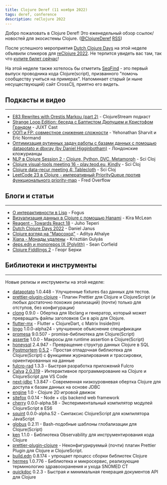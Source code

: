 ```yaml
---
title: Clojure Deref (11 ноября 2022)
tags: deref, conference
description: reClojure 2022
---
```


Добро пожаловать в Clojure Deref! Это еженедельный обзор ссылок/новостей для экосистемы Clojure. ([@ClojureDeref](https://twitter.com/ClojureDeref) [RSS](https://clojure.org/feed.xml))

После успешного мероприятия [Dutch Clojure Days](https://clojuredays.org/) на этой неделе объявили спикеров для [reClojure 2022](https://www.reclojure.org/#speakers). Не терпится увидеть вас там, так что [купите билет сейчас](https://www.meetup.com/london-clojurians/events/289598000/)!

На этой неделе также хотелось бы отметить [SeqFind](https://seqfind.com) - это первый выпуск проводника кода Clojure(script), призванного "помочь сообществу учиться на примерах". Напоминает старый (и ныне несуществующий) сайт CrossClj, приятно его видеть.

## Подкасты и видео
--------------------------------------------

* [E83 Rewrites with Orestis Markou (part 2)](https://clojure.stream/podcast) - ClojureStream подкаст
* [Strange Loop Edition: беседа с Баптистом Дюпушем и Кристофом Грандом](https://pnc.st/s/juxt-cast/fd171efe/strange-loop-edition-a-chat-with-baptiste-dupuch-and-christophe-grand) - JUXT Cast
* [ООП и FP: совместное снижение сложности](https://www.youtube.com/watch?v=p3Rb7uxtQs4) - Yehonathan Sharvit и Eric Normand
* [Оптимизация рутинных задач работы с базами данных с помощью datapotato и dbxray (by Daniel Higginbotham)](https://www.youtube.com/watch?v=ETI_knLfMtY) - Лондонские кложурианцы
* [NLP в Clojure Session 2 - Clojure, Python, DVC, Metamorph](https://www.youtube.com/watch?v=eubg-fjRh9E) - Sci Cloj
* [Clojure visual-tools meeting 16 - play.teod.eu, Kindly](https://www.youtube.com/watch?v=JSMcK5strRo) - Sci Cloj
* [Clojure data-recur meeting 4: Tablecloth](https://www.youtube.com/watch?v=kME868FvT2A) - Sci Cloj
* [LeetCode 23 в Clojure - императивный PriorityQueue против функционального priority-map](https://www.youtube.com/watch?v=HUWwBxWTnYw) - Fred Overflow

## Блоги и статьи
------------------------------------------

* [О интерактивности в Lisp](http://blog.fogus.me/2022/11/10/the-one-about-lisp-interactivity/) - Fogus
* [Визуализация данных в Clojure с помощью Hanami](https://medium.swirrl.com/visualising-data-in-clojure-with-hanami-2fe90b4280c) - Kira McLean
* [Reagent - Towards React 18](https://www.metosin.fi/blog/reagent-towards-react-18/) - Juho Teperi
* [Dutch Clojure Days 2022](https://blog.danieljanus.pl/2022/11/07/dcd-22/) - Daniel Janus
* [Clojure взгляд на "Марсоход"](https://www.evalapply.org/posts/clojure-mars-rover/index.html) - Aditya Athalye
* [Xiana - Монады удалены](https://flexiana.com/2022/11/xiana-monads-removed) - Krisztián Gulyás
* [deps.edn и monorepos IX (Polylith)](https://corfield.org/blog/2022/11/05/deps-edn-monorepo-9/) - Sean Corfield
* [Clojure Fiddlings 2](https://georg.berky.dev/blog/2022-11-09-clojure-fiddlings-2/) - Георг Берки

## Библиотеки и инструменты
--------------------------------------------

Новые релизы и инструменты на этой неделе:

* [datapotato](https://github.com/donut-party/datapotato) 1.0.448 - Улучшенные fixtures баз данных для тестов.
* [prettier-plugin-clojure](https://github.com/PEZ/prettier-plugin-clojure) - Плагин Prettier для Clojure и ClojureScript (и любых достаточно похожих реализаций) (почти) только для отступов, без конфигурации)
* [clong](https://github.com/phronmophobic/clong) 0.9.0 - Обертка для libclang и генератор, который может превращать файлы заголовков Си в apis для Clojure.
* [flutter-mx](https://github.com/kennytilton/flutter-mx) - Flutter + ClojureDart, с Matrix Inside(tm)
* [lingo](https://github.com/exoscale/lingo) 1.0.0-alpha24 - улучшенное объяснение спецификации
* [promesa](https://github.com/funcool/promesa) 9.0.507 - promise-библиотека для Clojure(Script)
* [assertie](https://github.com/strojure/assertie) 1.0.0 - Макросы для runtime assertion в Clojure(Script)
* [honeysql](https://github.com/seancorfield/honeysql) 2.4.947 - Превращение структур данных Clojure в SQL
* [Postmortem](https://github.com/athos/Postmortem) [0.5.2](https://github.com/athos/Postmortem/releases/tag/0.5.2) - Простая отладочная библиотека для Clojure(Script) с функциями журналирования и трассировки, ориентированных на данные
* [fulcro-rad](https://github.com/fulcrologic/fulcro-rad) 1.3.3 - Быстрая разработка приложений Fulcro
* [Calva](https://github.com/BetterThanTomorrow/calva) [2.0.319](https://github.com/BetterThanTomorrow/calva/releases/tag/v2.0.319) - Интерактивное программирование на Clojure и ClojureScript для VS Code
* [next-jdbc](https://github.com/seancorfield/next-jdbc) 1.3.847 - Современная низкоуровневая обертка Clojure для доступа к базам данных на основе JDBC
* [engine](https://github.com/damn/engine) 1.0 - Clojure 2D игровой движок
* [sitefox](https://github.com/chr15m/sitefox) 0.0.14 - Node + cljs backend web framework
* [cherry](https://github.com/squint-cljs/cherry) 0.0.0-alpha.58 - Экспериментальный компилятор модулей ClojureScript в ES6
* [squint](https://github.com/squint-cljs/squint) 0.0.0-alpha.52 - Синтаксис ClojureScript для компилятора JavaScript
* [globus](https://github.com/suprematic/globus) 0.2.11 - Bash-подобные шаблоны глобализации для Clojure(Script)
* [ken](https://github.com/amperity/ken) 1.1.0 - Библиотека Observability для инструментирования кода Clojure
* [prettier-plugin-clojure](https://github.com/PEZ/prettier-plugin-clojure) - Неконфигурируемый (почти) плагин Prettier Plugin для Clojure и ClojureScript.
* [build.edn](https://github.com/liquidz/build.edn) 0.8.174 - упрощает процесс сборки библиотек Clojure
* [hermes](https://github.com/wardle/hermes) 1.0.776 - Библиотека и микросервис, реализующие терминологию здравоохранения и ухода SNOMED CT
* [quickdoc](https://github.com/borkdude/quickdoc) 0.2.3 - Быстрая и минимальная генерация документов API для Clojure
